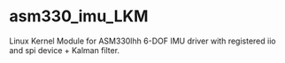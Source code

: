 # asm330_imu_LKM
Linux Kernel Module for ASM330lhh 6-DOF IMU driver with registered iio and spi device + Kalman filter.
